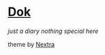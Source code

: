 # [Dok](https://dok.aliif.space)

*just a diary nothing special here*

theme by [Nextra](https://github.com/shuding/nextra)